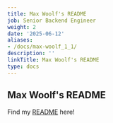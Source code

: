 ```yaml
---
title: Max Woolf's README
job: Senior Backend Engineer
weight: 2
date: '2025-06-12'
aliases:
- /docs/max-woolf_1_1/
description: ''
linkTitle: Max Woolf's README
type: docs
---
```


## Max Woolf's README

Find my [README](https://gitlab.com/mwoolf) here!
